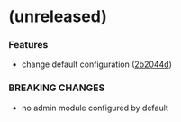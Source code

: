 <a name=""></a>
# (unreleased)


### Features

* change default configuration ([2b2044d](https://github.com/metwork-framework/mfserv/commit/2b2044d))


### BREAKING CHANGES

* no admin module configured by default



